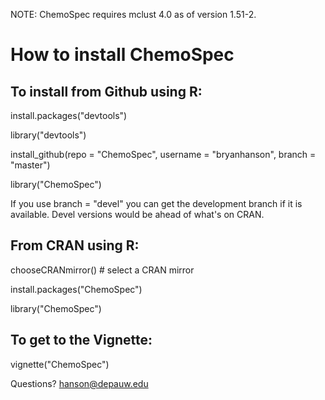 NOTE:  ChemoSpec requires mclust 4.0 as of version 1.51-2.

# How to install ChemoSpec

## To install from Github using R:

install.packages("devtools")

library("devtools")

install_github(repo = "ChemoSpec", username = "bryanhanson", branch = "master")

library("ChemoSpec")

If you use branch = "devel" you can get the development branch if it is available.  Devel versions would be ahead of what's on CRAN.

## From CRAN using R:

chooseCRANmirror() # select a CRAN mirror

install.packages("ChemoSpec")

library("ChemoSpec")

## To get to the Vignette:

vignette("ChemoSpec")

Questions?  hanson@depauw.edu